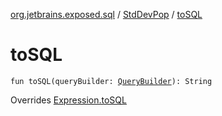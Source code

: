 [org.jetbrains.exposed.sql](../index.md) / [StdDevPop](index.md) / [toSQL](.)

# toSQL

`fun toSQL(queryBuilder: `[`QueryBuilder`](../-query-builder/index.md)`): String`

Overrides [Expression.toSQL](../-expression/to-s-q-l.md)


